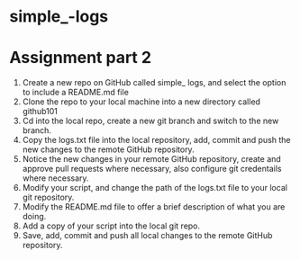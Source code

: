 # simple_-logs
# Assignment part 2
1.	Create a new repo on GitHub called simple_ logs, and select the option to include a README.md file	
2.	Clone the repo to your local machine into a new directory called github101
3.	Cd into the local repo, create a new git branch and switch to the new branch.
4.	Copy the logs.txt file into the local repository, add, commit and push the new changes to the remote GitHub repository.
5.	Notice the new changes in your remote GitHub repository, create and approve pull requests where necessary, also configure git credentails where necessary.
6.	Modify your script, and change the path of the logs.txt file to your local git repository.
7.	Modify the README.md file to offer a brief description of what you are doing.
8.	Add a copy of your script into the local git repo.
9.	Save, add, commit and push all local changes to the remote GitHub repository.
